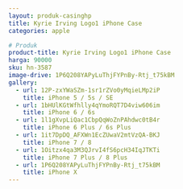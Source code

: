 ```yaml
---
layout: produk-casinghp
title: Kyrie Irving Logo1 iPhone Case
categories: apple

# Produk
product-title: Kyrie Irving Logo1 iPhone Case
harga: 90000
sku: hn-3587
image-drive: 1P6Q208YAPyLuThjFYPnBy-Rtj_t75kBM
gallery:
  - url: 12P-zxYWaSZm-1sr1rZVo0yMqieLMp2iP
    title: iPhone 5 / 5s / SE
  - url: 1bHUlKGtWfhlly4qYmoRQT7D4viw606im
    title: iPhone 6 / 6s
  - url: 1l1gXvpLiQac1CbpQqWoZnPAhdwc0tB4r
    title: iPhone 6 Plus / 6s Plus
  - url: 1it7DpDQ_AFXWn1EcZUwaV2mtVzQA-BKJ
    title: iPhone 7 / 8
  - url: 1Oitzx4qa3M3QJrvI4fS6pcH34IqJTKTi
    title: iPhone 7 Plus / 8 Plus
  - url: 1P6Q208YAPyLuThjFYPnBy-Rtj_t75kBM
    title: iPhone X
---
```

